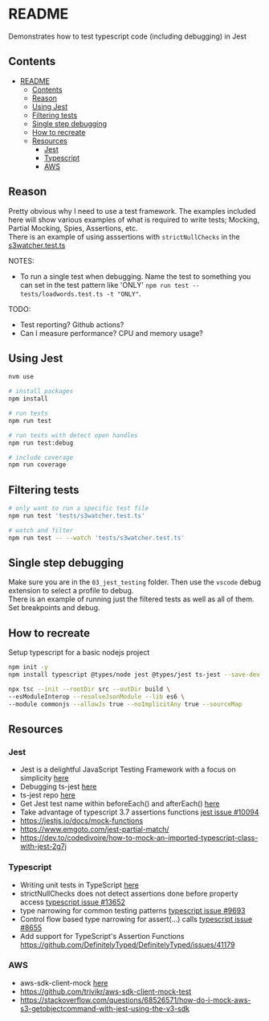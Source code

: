 # README

Demonstrates how to test typescript code (including debugging) in Jest  

## Contents

- [README](#readme)
  - [Contents](#contents)
  - [Reason](#reason)
  - [Using Jest](#using-jest)
  - [Filtering tests](#filtering-tests)
  - [Single step debugging](#single-step-debugging)
  - [How to recreate](#how-to-recreate)
  - [Resources](#resources)
    - [Jest](#jest)
    - [Typescript](#typescript)
    - [AWS](#aws)

## Reason

Pretty obvious why I need to use a test framework. The examples included here will show various examples of what is required to write tests; Mocking, Partial Mocking, Spies, Assertions, etc.  
There is an example of using asssertions with `strictNullChecks` in the [s3watcher.test.ts](./tests/s3watcher.test.ts)

NOTES:

* To run a single test when debugging.  Name the test to something you can set in the test pattern like 'ONLY'  `npm run test --  tests/loadwords.test.ts -t "ONLY"`.  

TODO:

* Test reporting?  Github actions?
* Can I measure performance?  CPU and memory usage?

## Using Jest

```sh
nvm use 

# install packages 
npm install

# run tests 
npm run test

# run tests with detect open handles 
npm run test:debug

# include coverage
npm run coverage
```

## Filtering tests

```sh
# only want to run a specific test file
npm run test 'tests/s3watcher.test.ts' 

# watch and filter
npm run test -- --watch 'tests/s3watcher.test.ts'                       
```

## Single step debugging

Make sure you are in the `03_jest_testing` folder. Then use the `vscode` debug extension to select a profile to debug.  
There is an example of running just the filtered tests as well as all of them.  Set breakpoints and debug.  

## How to recreate

Setup typescript for a basic nodejs project  

```sh
npm init -y   
npm install typescript @types/node jest @types/jest ts-jest --save-dev  

npx tsc --init --rootDir src --outDir build \
--esModuleInterop --resolveJsonModule --lib es6 \
--module commonjs --allowJs true --noImplicitAny true --sourceMap
```

## Resources

### Jest

* Jest is a delightful JavaScript Testing Framework with a focus on simplicity [here](https://jestjs.io/)  
* Debugging ts-jest [here](https://kulshekhar.github.io/ts-jest/docs/debugging/)  
* ts-jest repo [here](https://github.com/kulshekhar/ts-jest)  
* Get Jest test name within beforeEach() and afterEach() [here](https://stackoverflow.com/questions/61640896/get-jest-test-name-within-beforeeach-and-aftereach)
* Take advantage of typescript 3.7 assertions functions [jest issue #10094](https://github.com/facebook/jest/issues/10094)
* https://jestjs.io/docs/mock-functions
* https://www.emgoto.com/jest-partial-match/
* https://dev.to/codedivoire/how-to-mock-an-imported-typescript-class-with-jest-2g7j

### Typescript

* Writing unit tests in TypeScript [here](https://medium.com/@RupaniChirag/writing-unit-tests-in-typescript-d4719b8a0a40)  
* strictNullChecks does not detect assertions done before property access [typescript issue #13652](https://github.com/microsoft/TypeScript/issues/13652)
* type narrowing for common testing patterns  [typescript issue #9693](https://github.com/microsoft/TypeScript/issues/9693)
* Control flow based type narrowing for assert(...) calls [typescript issue #8655](https://github.com/microsoft/TypeScript/issues/8655)
* Add support for TypeScript's Assertion Functions https://github.com/DefinitelyTyped/DefinitelyTyped/issues/41179

### AWS

* aws-sdk-client-mock [here](https://github.com/m-radzikowski/aws-sdk-client-mock)
* https://github.com/trivikr/aws-sdk-client-mock-test
* https://stackoverflow.com/questions/68526571/how-do-i-mock-aws-s3-getobjectcommand-with-jest-using-the-v3-sdk